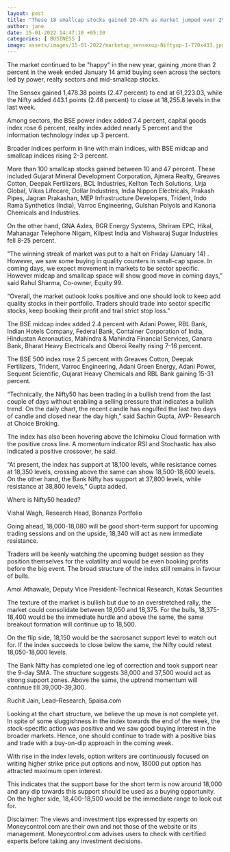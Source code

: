 ```yaml
---
layout: post
title: "These 18 smallcap stocks gained 20-47% as market jumped over 2% in last week"
author: jane 
date: 15-01-2022 14:47:10 +05:30 
categories: [ BUSINESS ] 
image: assets/images/15-01-2022/marketup_sensexup-Niftyup-1-770x433.jpg
---
```

The market continued to be "happy" in the new year, gaining ,more than 2 percent in the week ended January 14 amid buying seen across the sectors led by power, realty sectors and mid-smallcap stocks.

The Sensex gained 1,478.38 points (2.47 percent) to end at 61,223.03, while the Nifty added 443.1 points (2.48 percent) to close at 18,255.8 levels in the last week.

Among sectors, the BSE power index added 7.4 percent, capital goods index rose 6 percent, realty index added nearly 5 percent and the information technology index up 3 percent.

Broader indices perform in line with main indices, with BSE midcap and smallcap indices rising 2-3 percent.

More than 100 smallcap stocks gained between 10 and 47 percent. These included Gujarat Mineral Development Corporation, Ajmera Realty, Greaves Cotton, Deepak Fertilizers, BCL Industries, Kellton Tech Solutions, Urja Global, Vikas Lifecare, Dollar Industries, India Nippon Electricals, Prakash Pipes, Jagran Prakashan, MEP Infrastructure Developers, Trident, Indo Rama Synthetics (India), Varroc Engineering, Gulshan Polyols and Kanoria Chemicals and Industries.

On the other hand, GNA Axles, BGR Energy Systems, Shriram EPC, Hikal, Mahanagar Telephone Nigam, Kilpest India and Vishwaraj Sugar Industries fell 8-25 percent.

“The winning streak of market was put to a halt on Friday (January 14) . However, we saw some buying in quality counters in small-cap space. In coming days, we expect movement in markets to be sector specific. However midcap and smallcap space will show good move in coming days,” said Rahul Sharma, Co-owner, Equity 99.

“Overall, the market outlook looks positive and one should look to keep add quality stocks in their portfolio. Traders should trade into sector specific stocks, keep booking their profit and trail strict stop loss.”

The BSE midcap index added 2.4 percent with Adani Power, RBL Bank, Indian Hotels Company, Federal Bank, Container Corporation of India, Hindustan Aeronautics, Mahindra & Mahindra Financial Services, Canara Bank, Bharat Heavy Electricals and Oberoi Realty rising 7-16 percent.

The BSE 500 index rose 2.5 percent with Greaves Cotton, Deepak Fertilizers, Trident, Varroc Engineering, Adani Green Energy, Adani Power, Sequent Scientific, Gujarat Heavy Chemicals and RBL Bank gaining 15-31 percent.

“Technically, the Nifty50 has been trading in a bullish trend from the last couple of days without enabling a selling pressure that indicates a bullish trend. On the daily chart, the recent candle has engulfed the last two days of candle and closed near the day high,” said Sachin Gupta, AVP- Research at Choice Broking.

The index has also been hovering above the Ichimoku Cloud formation with the positive cross line. A momentum indicator RSI and Stochastic has also indicated a positive crossover, he said.

“At present, the index has support at 18,100 levels, while resistance comes at 18,350 levels, crossing above the same can show 18,500-18,600 levels. On the other hand, the Bank Nifty has support at 37,800 levels, while resistance at 38,800 levels,” Gupta added.

Where is Nifty50 headed?

Vishal Wagh, Research Head, Bonanza Portfolio

Going ahead, 18,000-18,080 will be good short-term support for upcoming trading sessions and on the upside, 18,340 will act as new immediate resistance.

Traders will be keenly watching the upcoming budget session as they position themselves for the volatility and would be even booking profits before the big event. The broad structure of the index still remains in favour of bulls.

Amol Athawale, Deputy Vice President-Technical Research, Kotak Securities

The texture of the market is bullish but due to an overstretched rally, the market could consolidate between 18,050 and 18,375. For the bulls, 18,375-18,400 would be the immediate hurdle and above the same, the same breakout formation will continue up to 18,500.

On the flip side, 18,150 would be the sacrosanct support level to watch out for. If the index succeeds to close below the same, the Nifty could retest 18,050-18,000 levels.

The Bank Nifty has completed one leg of correction and took support near the 9-day SMA. The structure suggests 38,000 and 37,500 would act as strong support zones. Above the same, the uptrend momentum will continue till 39,000-39,300.

Ruchit Jain, Lead–Research, 5paisa.com

Looking at the chart structure, we believe the up move is not complete yet. In spite of some sluggishness in the index towards the end of the week, the stock-specific action was positive and we saw good buying interest in the broader markets. Hence, one should continue to trade with a positive bias and trade with a buy-on-dip approach in the coming week.

With rise in the index levels, option writers are continuously focused on writing higher strike price put options and now, 18000 put option has attracted maximum open interest.

This indicates that the support base for the short term is now around 18,000 and any dip towards this support should be used as a buying opportunity. On the higher side, 18,400-18,500 would be the immediate range to look out for.

Disclaimer: The views and investment tips expressed by experts on Moneycontrol.com are their own and not those of the website or its management. Moneycontrol.com advises users to check with certified experts before taking any investment decisions.